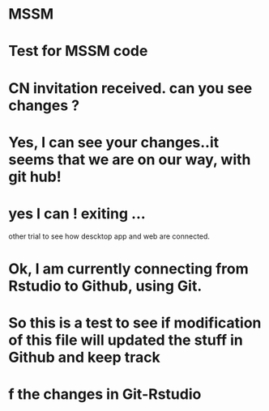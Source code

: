 # MSSM
# Test for MSSM code
# CN invitation received. can you see changes ?
# Yes, I can see your changes..it seems that we are on our way, with git hub!
# yes I can ! exiting ... 
other trial to see how descktop app and web are connected.
# Ok, I am currently connecting from Rstudio to Github, using Git.
# So this is a test to see if modification of this file will updated the stuff in Github and keep track
# f the changes in Git-Rstudio

